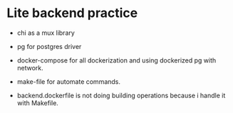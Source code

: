 # Lite backend practice

* chi as a mux library

* pg for postgres driver

* docker-compose for all dockerization and using dockerized pg with network.

* make-file for automate commands.

* backend.dockerfile is not doing building operations because i handle it with Makefile.